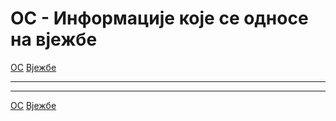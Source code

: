 # ОС - Информације које се односе на вјежбе

[ОС](../../README.md) [Вјежбе](../README.md)

---

---  

[ОС](../../README.md) [Вјежбе](../README.md)